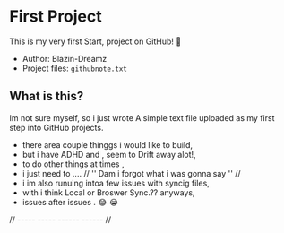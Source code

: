 # First Project

This is my very first Start, project on GitHub! 🎉

- Author: Blazin-Dreamz
- Project files: `githubnote.txt`

## What is this?

Im not sure myself, so i just wrote A simple text file uploaded as my first step into GitHub projects.
- there area couple thinggs i would like to build,
- but i have ADHD and , seem to Drift away alot!,
-  to do other things  at times ,
-  i just need to ....     // '' Dam i forgot what i was gonna say ''  //
-  i im also runuing intoa few issues with syncig files,
-  with i think Local or Broswer Sync.?? anyways,
-  issues after issues . 😂 😭

 // ----- ----- ------ ------ //
